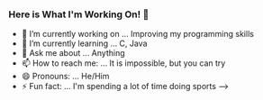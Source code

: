 ### Here is What I'm Working On! 👋




- 🔭 I’m currently working on ... Improving my programming skills
- 🌱 I’m currently learning ... C, Java
- 💬 Ask me about ... Anything
- 📫 How to reach me: ... It is impossible, but you can try
- 😄 Pronouns: ... He/Him
- ⚡ Fun fact: ... I'm spending a lot of time doing sports
-->
